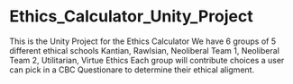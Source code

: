 # Ethics_Calculator_Unity_Project
This is the Unity Project for the Ethics Calculator
We have 6 groups of 5 different ethical schools
Kantian, Rawlsian, Neoliberal Team 1, Neoliberal Team 2, Utilitarian, Virtue Ethics
Each group will contribute choices a user can pick in a CBC Questionare to determine their ethical aligment.
